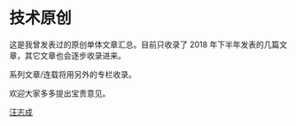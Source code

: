 # 技术原创

这是我曾发表过的原创单体文章汇总。目前只收录了 2018 年下半年发表的几篇文章，其它文章也会逐步收录进来。

系列文章/连载将用另外的专栏收录。

欢迎大家多多提出宝贵意见。

[汪志成](/authors/汪志成)
